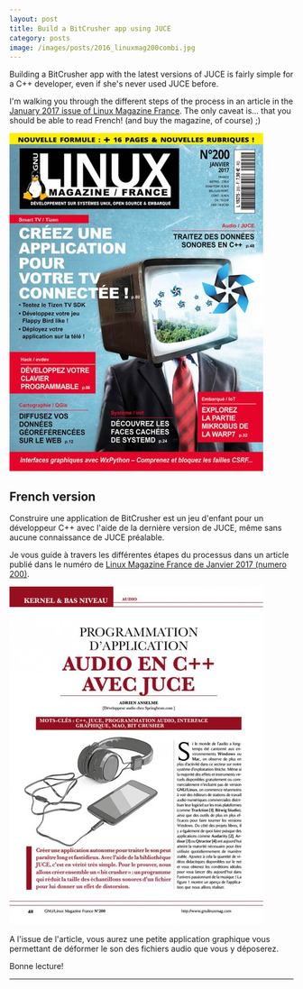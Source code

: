 ```yaml
---
layout: post
title: Build a BitCrusher app using JUCE
category: posts
image: /images/posts/2016_linuxmag200combi.jpg
---
```


Building a BitCrusher app with the latest versions of JUCE is fairly simple
for a C++ developer, even if she's never used JUCE before.

I'm walking you through the different steps of the process in an article in
the [January 2017 issue of Linux Magazine France][linuxmag-shop].
The only caveat is... that you should be able to read French!
(and buy the magazine, of course) ;)

![Magazine Cover](/images/posts/2016_linuxmag200couv.jpg)

## French version

Construire une application de BitCrusher est un jeu d'enfant pour un développeur
C++ avec l'aide de la dernière version de JUCE, même sans aucune connaissance de
JUCE préalable.

Je vous guide à travers les différentes étapes du processus dans un article
publié dans le numéro de [Linux Magazine France de Janvier 2017 (numero 200)][linuxmag-shop].

![Magazine Cover](/images/posts/2016_linuxmag200preview.jpg)

A l'issue de l'article, vous aurez une petite application graphique vous
permettant de déformer le son des fichiers audio que vous y déposerez.

Bonne lecture!

---

[linuxmag-shop]: https://boutique.ed-diamond.com/en-kiosque/1155-gnulinux-magazine-200.html
